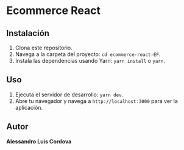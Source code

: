 # Ecommerce React


## Instalación

1. Clona este repositorio.
2. Navega a la carpeta del proyecto: `cd ecommerce-react-EF`.
3. Instala las dependencias usando Yarn: `yarn install` o `yarn`.

## Uso

1. Ejecuta el servidor de desarrollo: `yarn dev`.
2. Abre tu navegador y navega a `http://localhost:3000` para ver la aplicación.

## Autor

**Alessandro Luis Cordova**
